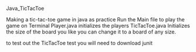 Java_TicTacToe

Making a tic-tac-toe game in java as practice Run the Main file to play the game on Terminal Player.java initializes the players TicTacToe.java Initializes the size of the board you like you can change it to a board of any size.

to test out the TicTacToe test you will need to download junit
